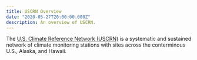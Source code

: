```yaml
---
title: USCRN Overview
date: "2020-05-27T20:00:00.000Z"
description: An overview of USCRN.
---
```


The [U.S. Climate Reference Network (USCRN)](https://www.ncdc.noaa.gov/crn/) is a systematic
and sustained network of climate monitoring stations with
sites across the conterminous U.S., Alaska, and Hawaii.
